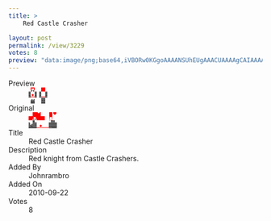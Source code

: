 ```yaml
---
title: >
    Red Castle Crasher

layout: post
permalink: /view/3229
votes: 8
preview: "data:image/png;base64,iVBORw0KGgoAAAANSUhEUgAAACUAAAAgCAIAAAAaMSbnAAAABnRSTlMA/wD/AP5AXyvrAAABGUlEQVRIid1WWxKDMAgMHW/EoeiR6qG4UulHFMkDjTWZdtzxA+PiAiEoiLyDAh6hCsvZQYN7jSGSG/0wORH1V4pwKjAMv9UTiZUEgGylF/L9i0piVGWonjh2Nz2ip97M85xUb7VTzsv6J4+cShCR2nfvz4mZD0k7nLPuEyIeOuxwzro79QQIegS7oqanSgMk/2H/RJbM1vPUf//yMGtjsyWVQzw0BGZe2qS8LKcIYlt03C1n6xdEXNIqL8tJgYjbouNuOZD8vwSvIZtGt52lFnbk3n1+VvSISL8g1h6iZ9/eV6mid13Mtn5yVFY4/5/fwh6Y6ujJ63kY4EUk+TFzDCrKWHuInk6sUnWI3sX8Wph5fpkRzuTXwvwA9mXFiUadhIsAAAAASUVORK5CYII="
---
```

<dl class="side-by-side">
<dt>Preview</dt>
<dd>
    <img class="preview" src="data:image/png;base64,iVBORw0KGgoAAAANSUhEUgAAACUAAAAgCAIAAAAaMSbnAAAABnRSTlMA/wD/AP5AXyvrAAABGUlEQVRIid1WWxKDMAgMHW/EoeiR6qG4UulHFMkDjTWZdtzxA+PiAiEoiLyDAh6hCsvZQYN7jSGSG/0wORH1V4pwKjAMv9UTiZUEgGylF/L9i0piVGWonjh2Nz2ip97M85xUb7VTzsv6J4+cShCR2nfvz4mZD0k7nLPuEyIeOuxwzro79QQIegS7oqanSgMk/2H/RJbM1vPUf//yMGtjsyWVQzw0BGZe2qS8LKcIYlt03C1n6xdEXNIqL8tJgYjbouNuOZD8vwSvIZtGt52lFnbk3n1+VvSISL8g1h6iZ9/eV6mid13Mtn5yVFY4/5/fwh6Y6ujJ63kY4EUk+TFzDCrKWHuInk6sUnWI3sX8Wph5fpkRzuTXwvwA9mXFiUadhIsAAAAASUVORK5CYII=">
</dd>
<dt>Original</dt>
<dd>
    <img class="preview" src="data:image/png;base64,iVBORw0KGgoAAAANSUhEUgAAAEAAAAAgCAYAAACinX6EAAABCklEQVR42u2YgQ6EIAiGeSffyfd/g+66O2/GTNBAw/gXW6sU+SJwARDa3gfLsH7XQUBnPrn3VZxXIQgvwg4ApUU4AMbcKsFbApA/B5KyBEBFDmB1AFcDHAHoHgDy/o56/QgAuMjNAVDY6Y0EQF1zAA5AA8AhZnkQMFscAN/H4AAChIqhCQBVDWyDqlve/+RIMcYthPCx/bx1fKuo+fc11EwcQAo8gXgcAM+A1TMgDTwT5VBblP/LQKhgHMBTAXAdaCsV4F7rAtBCeKkM4FreFlm7xNUAsDKgdUt9JwD5G54NYGgNSMGXzrtqgNVPQCQDlIsgd30kgFLaYBA10/5rzCnGtRjmFUEjbfAF0o8ezCJ8UpsAAAAASUVORK5CYII=">
</dd>
<dt>Title</dt>
<dd>Red Castle Crasher</dd>
<dt>Description</dt>
<dd>Red knight from Castle Crashers.</dd>
<dt>Added By</dt>
<dd>Johnrambro</dd>
<dt>Added On</dt>
<dd>2010-09-22</dd>
<dt>Votes</dt>
<dd>8</dd>
</dl>
